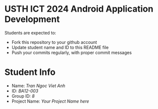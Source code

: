 USTH ICT 2024 Android Application Development
=====================================================

Students are expected to:

* Fork this repository to your github account
* Update student name and ID to this README file
* Push your commits regularly, with proper commit messages

Student Info
=======================

* Name: *Tran Ngoc Viet Anh*
* ID: *BA12-003*
* Group ID: *8*
* Project Name: *Your Project Name here*
